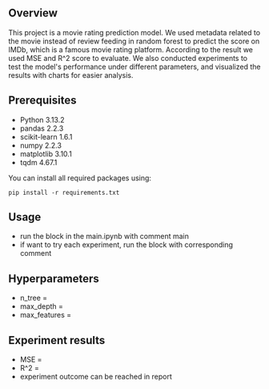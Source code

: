 ## Overview
This project is a movie rating prediction model. We used metadata related to the movie instead of review feeding in random forest to predict the score on IMDb, which is a famous movie rating platform. According to the result we used MSE and R^2 score to evaluate.
We also conducted experiments to test the model's performance under different parameters, and visualized the results with charts for easier analysis.

## Prerequisites
- Python 3.13.2
- pandas 2.2.3
- scikit-learn 1.6.1
- numpy 2.2.3
- matplotlib 3.10.1
- tqdm 4.67.1

You can install all required packages using:

```
pip install -r requirements.txt
```
## Usage
- run the block in the main.ipynb with comment main
- if want to try each experiment, run the block with corresponding comment

## Hyperparameters
- n_tree = 
- max_depth = 
- max_features =

## Experiment results
- MSE =
- R^2 =
- experiment outcome can be reached in report 
